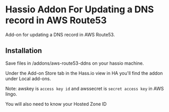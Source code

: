 # Hassio Addon For Updating a DNS record in AWS Route53

Add-on for updating a DNS record in AWS Route53.

## Installation

Save files in /addons/aws-route53-ddns on your hassio machine.

Under the Add-on Store tab in the Hass.io view in HA you'll find the addon under Local add-ons.

Note: awskey is `access key id` and awssecret is `secret access key` in AWS lingo.

You will also need to know your Hosted Zone ID
